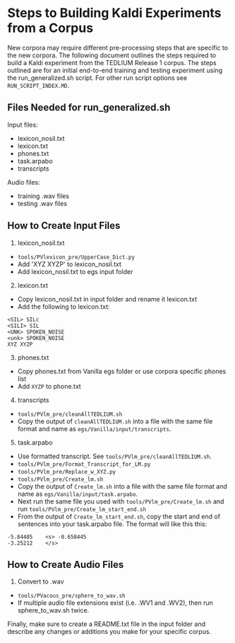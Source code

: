 Steps to Building Kaldi Experiments from a Corpus
==================================================

New corpora may require different pre-processing steps that are specific to the new corpora. The following document outlines the steps required to build a Kaldi experiment from the TEDLIUM Release 1 corpus. The steps outlined are for an initial end-to-end training and testing experiment using the run_generalized.sh script. For other run script options see `RUN_SCRIPT_INDEX.MD`.

Files Needed for run_generalized.sh
------------------------------------

Input files:
- lexicon_nosil.txt
- lexicon.txt
- phones.txt
- task.arpabo
- transcripts

Audio files:
- training .wav files
- testing .wav files

How to Create Input Files
--------------------------
1) lexicon_nosil.txt
- `tools/PVlexicon_pre/UpperCase_Dict.py`
- Add 'XYZ XYZP' to lexicon_nosil.txt 
- Add lexicon_nosil.txt to egs input folder

2) lexicon.txt
- Copy lexicon_nosil.txt in input folder and rename it lexicon.txt
- Add the following to lexicon.txt:
```
<SIL> SILc
<SILI> SIL
<UNK> SPOKEN_NOISE
<unk> SPOKEN_NOISE
XYZ XYZP
```

3) phones.txt
- Copy phones.txt from Vanilla egs folder or use corpora specific phones list
- Add `XYZP` to phone.txt

4) transcripts
- `tools/PVlm_pre/cleanAllTEDLIUM.sh`
- Copy the output of `cleanAllTEDLIUM.sh` into a file with the same file format and name as `egs/Vanilla/input/transcripts`. 

5) task.arpabo
- Use formatted transcript. See `tools/PVlm_pre/cleanAllTEDLIUM.sh`.
- `tools/PVlm_pre/Format_Transcript_for_LM.py`
- `tools/PVlm_pre/Replace_w_XYZ.py`
- `tools/PVlm_pre/Create_lm.sh`
- Copy the output of `Create_lm.sh` into a file with the same file format and name as `egs/Vanilla/input/task.arpabo`. 
- Next run the same file you used with `tools/PVlm_pre/Create_lm.sh` and run `tools/PVlm_pre/Create_lm_start_end.sh`
- From the output of `Create_lm_start_end.sh`, copy the start and end of sentences into your task.arpabo file. The format will like this this:

```
-5.84485	<s>	-0.658445
-3.25212	</s>
```

How to Create Audio Files
--------------------------
1) Convert to .wav
- `tools/PVacous_pre/sphere_to_wav.sh`
- If multiple audio file extensions exist (i.e. .WV1 and .WV2), then run sphere_to_wav.sh twice. 

Finally, make sure to create a README.txt file in the input folder and describe any changes or additions you make for your specific corpus.
